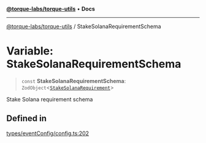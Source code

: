 [**@torque-labs/torque-utils**](../README.md) • **Docs**

***

[@torque-labs/torque-utils](../README.md) / StakeSolanaRequirementSchema

# Variable: StakeSolanaRequirementSchema

> `const` **StakeSolanaRequirementSchema**: `ZodObject`\<[`StakeSolanaRequirement`](../type-aliases/StakeSolanaRequirement.md)\>

Stake Solana requirement schema

## Defined in

[types/eventConfig/config.ts:202](https://github.com/torque-labs/torque-utils/blob/c76fb4101d477d1e8e6fb4f5de7a277964527c27/types/eventConfig/config.ts#L202)
